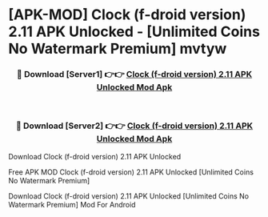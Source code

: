 # [APK-MOD] Clock (f-droid version) 2.11 APK Unlocked - [Unlimited Coins No Watermark Premium] mvtyw



<div align="center">
<h3>🔴 Download [Server1] 👉👉 <a href="https://momento.my/?title=Clock_(f-droid_version)_2.11_APK_Unlocked">Clock (f-droid version) 2.11 APK Unlocked Mod Apk</a></h3><br>

<h3>🔴 Download [Server2] 👉👉 <a href="https://momento.my/?title=Clock_(f-droid_version)_2.11_APK_Unlocked">Clock (f-droid version) 2.11 APK Unlocked Mod Apk</a></h3>
</div>



Download Clock (f-droid version) 2.11 APK Unlocked 

Free APK MOD Clock (f-droid version) 2.11 APK Unlocked [Unlimited Coins No Watermark Premium]

Download Clock (f-droid version) 2.11 APK Unlocked [Unlimited Coins No Watermark Premium] Mod For Android
